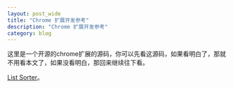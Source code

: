 ```yaml
---
layout: post_wide
title: "Chrome 扩展开发参考"
description: "Chrome 扩展开发参考"
category: blog
---
```


这里是一个开源的chrome扩展的源码，你可以先看这源码，如果看明白了，那就不用看本文了，如果没看明白，那回来继续往下看。

[List Sorter](https://chrome.google.com/webstore/detail/list-sorter/ekfniknfklfanjjjddebmpdeldjkdnnp)。
